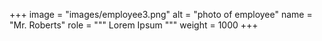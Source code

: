 +++
image = "images/employee3.png"
alt = "photo of employee"
name = "Mr. Roberts"
role = """
Lorem Ipsum
"""
weight = 1000
+++
